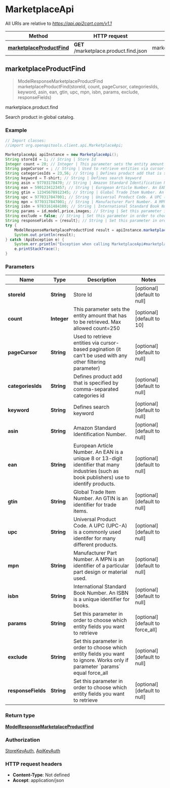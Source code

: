 # MarketplaceApi

All URIs are relative to *https://api.api2cart.com/v1.1*

Method | HTTP request | Description
------------- | ------------- | -------------
[**marketplaceProductFind**](MarketplaceApi.md#marketplaceProductFind) | **GET** /marketplace.product.find.json | marketplace.product.find



## marketplaceProductFind

> ModelResponseMarketplaceProductFind marketplaceProductFind(storeId, count, pageCursor, categoriesIds, keyword, asin, ean, gtin, upc, mpn, isbn, params, exclude, responseFields)

marketplace.product.find

Search product in global catalog.

### Example

```java
// Import classes:
//import org.openapitools.client.api.MarketplaceApi;

MarketplaceApi apiInstance = new MarketplaceApi();
String storeId = 1; // String | Store Id
Integer count = 20; // Integer | This parameter sets the entity amount that has to be retrieved. Max allowed count=250
String pageCursor = ; // String | Used to retrieve entities via cursor-based pagination (it can't be used with any other filtering parameter)
String categoriesIds = 23,56; // String | Defines product add that is specified by comma-separated categories id
String keyword = T-shirt; // String | Defines search keyword
String asin = 97703178470; // String | Amazon Standard Identification Number.
String ean = 5901234123457; // String | European Article Number. An EAN is a unique 8 or 13-digit identifier that many industries (such as book publishers) use to identify products.
String gtin = 12345678912345; // String | Global Trade Item Number. An GTIN is an identifier for trade items.
String upc = 9770317847001; // String | Universal Product Code. A UPC (UPC-A) is a commonly used identifer for many different products.
String mpn = 9770317847001; // String | Manufacturer Part Number. A MPN is an identifier of a particular part design or material used.
String isbn = 9783161484100; // String | International Standard Book Number. An ISBN is a unique identifier for books.
String params = id,model,price,images; // String | Set this parameter in order to choose which entity fields you want to retrieve
String exclude = false; // String | Set this parameter in order to choose which entity fields you want to ignore. Works only if parameter `params` equal force_all
String responseFields = {result}; // String | Set this parameter in order to choose which entity fields you want to retrieve
try {
    ModelResponseMarketplaceProductFind result = apiInstance.marketplaceProductFind(storeId, count, pageCursor, categoriesIds, keyword, asin, ean, gtin, upc, mpn, isbn, params, exclude, responseFields);
    System.out.println(result);
} catch (ApiException e) {
    System.err.println("Exception when calling MarketplaceApi#marketplaceProductFind");
    e.printStackTrace();
}
```

### Parameters


Name | Type | Description  | Notes
------------- | ------------- | ------------- | -------------
 **storeId** | **String**| Store Id | [optional] [default to null]
 **count** | **Integer**| This parameter sets the entity amount that has to be retrieved. Max allowed count&#x3D;250 | [optional] [default to 10]
 **pageCursor** | **String**| Used to retrieve entities via cursor-based pagination (it can&#39;t be used with any other filtering parameter) | [optional] [default to null]
 **categoriesIds** | **String**| Defines product add that is specified by comma-separated categories id | [optional] [default to null]
 **keyword** | **String**| Defines search keyword | [optional] [default to null]
 **asin** | **String**| Amazon Standard Identification Number. | [optional] [default to null]
 **ean** | **String**| European Article Number. An EAN is a unique 8 or 13-digit identifier that many industries (such as book publishers) use to identify products. | [optional] [default to null]
 **gtin** | **String**| Global Trade Item Number. An GTIN is an identifier for trade items. | [optional] [default to null]
 **upc** | **String**| Universal Product Code. A UPC (UPC-A) is a commonly used identifer for many different products. | [optional] [default to null]
 **mpn** | **String**| Manufacturer Part Number. A MPN is an identifier of a particular part design or material used. | [optional] [default to null]
 **isbn** | **String**| International Standard Book Number. An ISBN is a unique identifier for books. | [optional] [default to null]
 **params** | **String**| Set this parameter in order to choose which entity fields you want to retrieve | [optional] [default to force_all]
 **exclude** | **String**| Set this parameter in order to choose which entity fields you want to ignore. Works only if parameter &#x60;params&#x60; equal force_all | [optional] [default to null]
 **responseFields** | **String**| Set this parameter in order to choose which entity fields you want to retrieve | [optional] [default to null]

### Return type

[**ModelResponseMarketplaceProductFind**](ModelResponseMarketplaceProductFind.md)

### Authorization

[StoreKeyAuth](../README.md#StoreKeyAuth), [ApiKeyAuth](../README.md#ApiKeyAuth)

### HTTP request headers

- **Content-Type**: Not defined
- **Accept**: application/json

